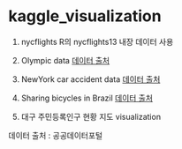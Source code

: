 # kaggle_visualization


1. nycflights
R의 nycflights13 내장 데이터 사용

2. Olympic data
[데이터 출처](https://www.kaggle.com/heesoo37/120-years-of-olympic-history-athletes-and-results)

3. NewYork car accident data
[데이터 출처](https://www.kaggle.com/new-york-city/nypd-motor-vehicle-collisions)

4. Sharing bicycles in Brazil
[데이터 출처](https://www.kaggle.com/marlesson/bicycle-sharing-brazil-sp-gyn)

5. 대구 주민등록인구 현황 지도 visualization

데이터 출처 : 공공데이터포털
